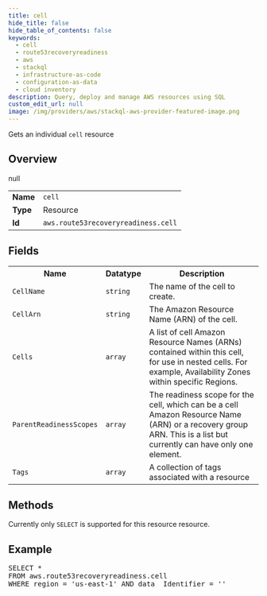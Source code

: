 ```yaml
---
title: cell
hide_title: false
hide_table_of_contents: false
keywords:
  - cell
  - route53recoveryreadiness
  - aws
  - stackql
  - infrastructure-as-code
  - configuration-as-data
  - cloud inventory
description: Query, deploy and manage AWS resources using SQL
custom_edit_url: null
image: /img/providers/aws/stackql-aws-provider-featured-image.png
---
```

Gets an individual <code>cell</code> resource

## Overview
<table><tbody>
<tr><td><b>Name</b></td><td><code>cell</code></td></tr>
<tr><td><b>Type</b></td><td>Resource</td></tr>
null
<tr><td><b>Id</b></td><td><code>aws.route53recoveryreadiness.cell</code></td></tr>
</tbody></table>

## Fields
<table><tbody>
<tr><th>Name</th><th>Datatype</th><th>Description</th></tr>
<tr><td><code>CellName</code></td><td><code>string</code></td><td>The name of the cell to create.</td></tr><tr><td><code>CellArn</code></td><td><code>string</code></td><td>The Amazon Resource Name (ARN) of the cell.</td></tr><tr><td><code>Cells</code></td><td><code>array</code></td><td>A list of cell Amazon Resource Names (ARNs) contained within this cell, for use in nested cells. For example, Availability Zones within specific Regions.</td></tr><tr><td><code>ParentReadinessScopes</code></td><td><code>array</code></td><td>The readiness scope for the cell, which can be a cell Amazon Resource Name (ARN) or a recovery group ARN. This is a list but currently can have only one element.</td></tr><tr><td><code>Tags</code></td><td><code>array</code></td><td>A collection of tags associated with a resource</td></tr>
</tbody></table>

## Methods
Currently only <code>SELECT</code> is supported for this resource resource.

## Example
<pre>
SELECT * 
FROM aws.route53recoveryreadiness.cell
WHERE region = 'us-east-1' AND data__Identifier = '<CellName>'
</pre>
